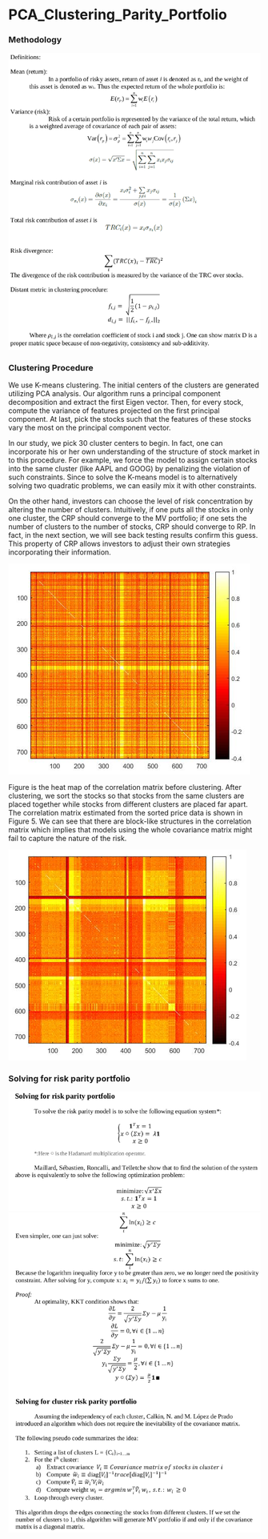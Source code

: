 # PCA_Clustering_Parity_Portfolio

### Methodology
![](src/Methodology.png)


### Clustering Procedure

We use K-means clustering. The initial centers of the clusters are generated utilizing PCA analysis. Our algorithm runs a principal component decomposition and extract the first Eigen vector. Then, for every stock, compute the variance of features projected on the first principal component. At last, pick the stocks such that the features of these stocks vary the most on the principal component vector.

In our study, we pick 30 cluster centers to begin. In fact, one can incorporate his or her own understanding of the structure of stock market in to this procedure. For example, we force the model to assign certain stocks into the same cluster (like AAPL and GOOG) by penalizing the violation of such constraints. Since to solve the K-means model is to alternatively solving two quadratic problems, we can easily mix it with other constraints.

On the other hand, investors can choose the level of risk concentration by altering the number of clusters. Intuitively, if one puts all the stocks in only one cluster, the CRP should converge to the MV portfolio; if one sets the number of clusters to the number of stocks, CRP should converge to RP. In fact, in the next section, we will see back testing results confirm this guess. This property of CRP allows investors to adjust their own strategies incorporating their information. 

![](src/heatmap_original.png)

Figure is the heat map of the correlation matrix before clustering. After clustering, we sort the stocks so that stocks from the same clusters are placed together while stocks from different clusters are placed far apart. The correlation matrix estimated from the sorted price data is shown in Figure 5. We can see that there are block-like structures in the correlation matrix which implies that models using the whole covariance matrix might fail to capture the nature of the risk.

![](src/heatmap_resorted.png)

### Solving for risk parity portfolio

![](src/portfolio1.png)
![](src/portfolio2.png)
